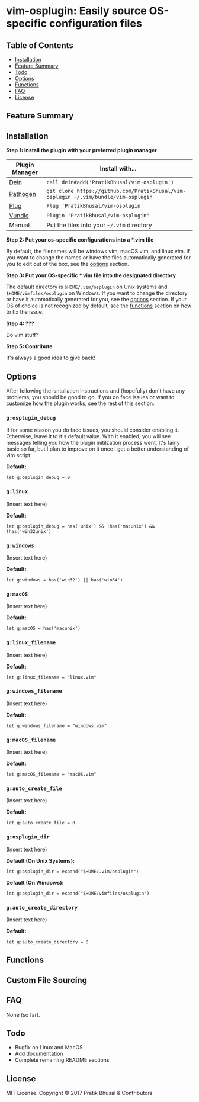 vim-osplugin: Easily source OS-specific configuration files
================================================================================

Table of Contents
--------------------------------------------------------------------------------
- [Installation](#installation)
- [Feature Summary](#feature-summary)
- [Todo](#todo)
- [Options](#options)
- [Functions](#functions)
- [FAQ](#faq)
- [License](#license)

Feature Summary
--------------------------------------------------------------------------------

Installation
--------------------------------------------------------------------------------
**Step 1: Install the plugin with your preferred plugin manager**

| Plugin Manager | Install with... |
| -------------- | --------------- |
| [Dein]     | `call dein#add('PratikBhusal/vim-osplugin')` |
| [Pathogen] | `git clone https://github.com/PratikBhusal/vim-osplugin ~/.vim/bundle/vim-osplugin`|
| [Plug]     | `Plug 'PratikBhusal/vim-osplugin'`           |
| [Vundle]   | `Plugin 'PratikBhusal/vim-osplugin'`         |
| Manual     | Put the files into your `~/.vim` directory   |

**Step 2: Put your os-specific configurations into a \*.vim file**

By default, the filenames will be windows.vim, macOS.vim, and linux.vim. If you
want to change the names or have the files automatically generated for you to
edit out of the box, see the [options](#glinux_filename) section.

**Step 3: Put your OS-specific \*.vim file into the designated directory**

The default directory is `$HOME/.vim/osplugin` on Unix systems and
`$HOME/vimfiles/osplugin` on Windows. If you want to change the directory or
have it automatically generated for you, see the [options](#gosplugin_dir)
section. If your OS of choice is not recognized by default, see the [functions](
#functions) section on how to fix the issue.

**Step 4: ???**

Do vim stuff?

**Step 5: Contribute**

It's always a good idea to give back!

Options
--------------------------------------------------------------------------------
After following the isntallation instructions and (hopefully) don't have any
problems, you should be good to go. If you do face issues or want to customize
how the plugin works, see the rest of this section.

### `g:osplugin_debug`
If for some reason you do face issues, you should consider enabling it.
Otherwise, leave it to it's default value. With it enabled, you will see
messages telling you how the plugin initilzation process went. It's fairly basic
so far, but I plan to improve on it once I get a better understanding of vim
script.

**Default:**
```viml
let g:osplugin_debug = 0
```

### `g:linux`
(Insert text here)

**Default:**
```viml
let g:osplugin_debug = has('unix') && !has('macunix') && !has('win32unix')
```

### `g:windows`
(Insert text here)

**Default:**
```viml
let g:windows = has('win32') || has('win64')
```

### `g:macOS`
(Insert text here)

**Default:**
```viml
let g:macOS = has('macunix')
```

### `g:linux_filename`
(Insert text here)

**Default:**
```viml
let g:linux_filename = "linux.vim"
```

### `g:windows_filename`
(Insert text here)

**Default:**
```viml
let g:windows_filename = "windows.vim"
```

### `g:macOS_filename`
(Insert text here)

**Default:**
```viml
let g:macOS_filename = "macOS.vim"
```

### `g:auto_create_file`
(Insert text here)

**Default:**
```viml
let g:auto_create_file = 0
```

### `g:osplugin_dir`
(Insert text here)

**Default (On Unix Systems):**
```viml
let g:osplugin_dir = expand("$HOME/.vim/osplugin")
```

**Default (On Windows):**
```viml
let g:osplugin_dir = expand("$HOME/vimfiles/osplugin")
```

### `g:auto_create_directory`
(Insert text here)

**Default:**
```viml
let g:auto_create_directory = 0
```

Functions
--------------------------------------------------------------------------------

Custom File Sourcing
--------------------------------------------------------------------------------

FAQ
--------------------------------------------------------------------------------
None (so far).

Todo
--------------------------------------------------------------------------------
- Bugfix on Linux and MacOS
- Add documentation
- Complete remaining README sections

License
--------------------------------------------------------------------------------
MIT License. Copyright © 2017 Pratik Bhusal & Contributors.

[Dein]: https://github.com/Shougo/dein.vim
[Pathogen]: https://github.com/tpope/vim-pathogen
[Plug]: https://github.com/junegunn/vim-plug
[Vundle]: https://github.com/VundleVim/Vundle.vim
